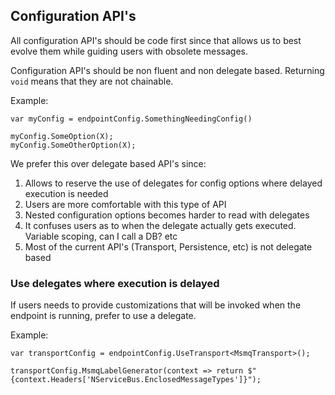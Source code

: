 ## Configuration API's

All configuration API's should be code first since that allows us to best evolve them while guiding users with obsolete messages.

Configuration API's should be non fluent and non delegate based. Returning `void` means that they are not chainable.

Example:

```
var myConfig = endpointConfig.SomethingNeedingConfig()

myConfig.SomeOption(X);
myConfig.SomeOtherOption(X);
```

We prefer this over delegate based API's since:

1. Allows to reserve the use of delegates for config options where delayed execution is needed
2. Users are more comfortable with this type of API
3. Nested configuration options becomes harder to read with delegates
4. It confuses users as to when the delegate actually gets executed. Variable scoping, can I call a DB? etc
5. Most of the current API's (Transport, Persistence, etc) is not delegate based

### Use delegates where execution is delayed

If users needs to provide customizations that will be invoked when the endpoint is running, prefer to use a delegate.

Example:

```
var transportConfig = endpointConfig.UseTransport<MsmqTransport>();

transportConfig.MsmqLabelGenerator(context => return $"{context.Headers['NServiceBus.EnclosedMessageTypes']}");
```